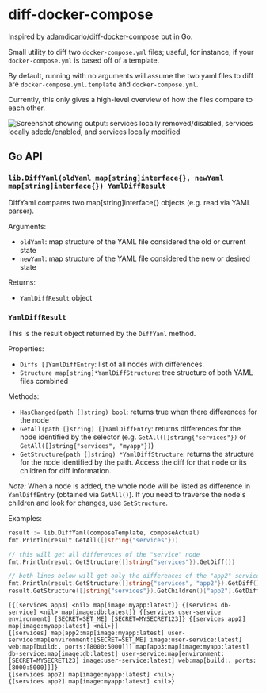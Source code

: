 # diff-docker-compose

Inspired by [adamdicarlo/diff-docker-compose](https://github.com/adamdicarlo/diff-docker-compose) but in Go.

Small utility to diff two `docker-compose.yml` files; useful, for instance, if your
`docker-compose.yml` is based off of a template.

By default, running with no arguments will assume the two yaml files to diff are
`docker-compose.yml.template` and `docker-compose.yml`.

Currently, this only gives a high-level overview of how the files compare to each other.

![Screenshot showing output: services locally removed/disabled, services locally adedd/enabled, and
services locally modified](assets/screenshot1.png)

## Go API

### `lib.DiffYaml(oldYaml map[string]interface{}, newYaml map[string]interface{}) YamlDiffResult`

DiffYaml compares two map[string]interface{} objects (e.g. read via YAML parser).

Arguments:
* `oldYaml`: map structure of the YAML file considered the old or current state
* `newYaml`: map structure of the YAML file considered the new or desired state

Returns:
* `YamlDiffResult` object

### `YamlDiffResult`

This is the result object returned by the `DiffYaml` method.

Properties:

* `Diffs []YamlDiffEntry`: list of all nodes with differences.
* `Structure map[string]*YamlDiffStructure`: tree structure of both YAML files combined

Methods:
* `HasChanged(path []string) bool`: returns true when there differences for the node
* `GetAll(path []string) []YamlDiffEntry`: returns differences for the node identified by the selector (e.g. `GetAll([]string{"services"})` or `GetAll([]string{"services", "myapp"})`)
* `GetStructure(path []string) *YamlDiffStructure`: returns the structure for the node identified by the path. Access the diff for that node or its children for diff information.

*Note:* When a node is added, the whole node will be listed as difference in `YamlDiffEntry` (obtained via `GetAll()`).
If you need to traverse the node's children and look for changes, use `GetStructure`.

Examples:

```go
result := lib.DiffYaml(composeTemplate, composeActual)
fmt.Println(result.GetAll([]string{"services"}))

// this will get all differences of the "service" node
fmt.Println(result.GetStructure([]string{"services"}).GetDiff())

// both lines below will get only the differences of the "app2" service
fmt.Println(result.GetStructure([]string{"services", "app2"}).GetDiff())
result.GetStructure([]string{"services"}).GetChildren()["app2"].GetDiff()
```

```
[{[services app3] <nil> map[image:myapp:latest]} {[services db-service] <nil> map[image:db:latest]} {[services user-service environment] [SECRET=SET_ME] [SECRET=MYSECRET123]} {[services app2] map[image:myapp:latest] <nil>}]
{[services] map[app2:map[image:myapp:latest] user-service:map[environment:[SECRET=SET_ME] image:user-service:latest] web:map[build:. ports:[8000:5000]]] map[app3:map[image:myapp:latest] db-service:map[image:db:latest] user-service:map[environment:[SECRET=MYSECRET123] image:user-service:latest] web:map[build:. ports:[8000:5000]]]}
{[services app2] map[image:myapp:latest] <nil>}
{[services app2] map[image:myapp:latest] <nil>}
```

